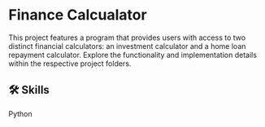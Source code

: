 # Finance Calcualator

This project features a program that provides users with access to two distinct financial calculators: an investment calculator and a home loan repayment calculator. Explore the functionality and implementation details within the respective project folders. 

## 🛠 Skills
Python
